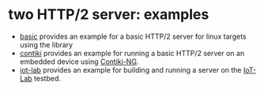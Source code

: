 # two HTTP/2 server: examples

* [basic](basic/) provides an example for a basic HTTP/2 server for linux targets using the library
* [contiki](contiki/) provides an example for running a basic HTTP/2 server on an embedded device using [Contiki-NG](https://github.com/contiki-ng/contiki-ng/).
* [iot-lab](iot-lab/) provides an example for building and running a server on the [IoT-Lab](https://www.iot-lab.info) testbed.
